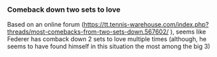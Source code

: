 ### Comeback down two sets to love


Based on an online forum (https://tt.tennis-warehouse.com/index.php?threads/most-comebacks-from-two-sets-down.567602/
), seems like Federer has comback down 2 sets to love multiple times (although, he seems to have found himself in this situation the most among the big 3)